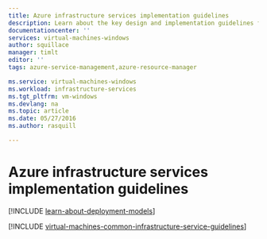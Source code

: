 ```yaml
---
title: Azure infrastructure services implementation guidelines
description: Learn about the key design and implementation guidelines for deploying an IT workload in Azure infrastructure services.
documentationcenter: ''
services: virtual-machines-windows
author: squillace
manager: timlt
editor: ''
tags: azure-service-management,azure-resource-manager

ms.service: virtual-machines-windows
ms.workload: infrastructure-services
ms.tgt_pltfrm: vm-windows
ms.devlang: na
ms.topic: article
ms.date: 05/27/2016
ms.author: rasquill

---
```

# Azure infrastructure services implementation guidelines
[!INCLUDE [learn-about-deployment-models](../../includes/learn-about-deployment-models-both-include.md)]

[!INCLUDE [virtual-machines-common-infrastructure-service-guidelines](../../includes/virtual-machines-common-infrastructure-service-guidelines.md)]

